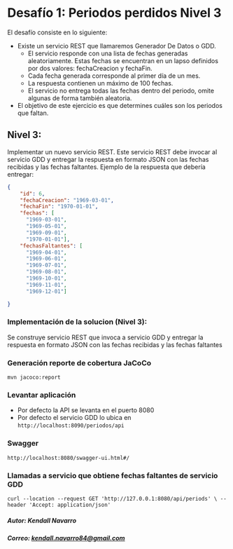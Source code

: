 # Desafío 1: Periodos perdidos Nivel 3

El desafío consiste en lo siguiente:

-   Existe un servicio REST que llamaremos Generador De Datos o GDD.
    -   El servicio responde con una lista de fechas generadas aleatoriamente. Estas fechas se encuentran en un lapso definidos por dos valores: fechaCreacion y fechaFin.
    -   Cada fecha generada corresponde al primer día de un mes.
    -   La respuesta contienen un máximo de 100 fechas.
    -   El servicio no entrega todas las fechas dentro del periodo, omite algunas de forma también aleatoria.
-   El objetivo de este ejercicio es que determines cuáles son los periodos que faltan.

## Nivel 3:

Implementar un nuevo servicio REST. Este servicio REST debe invocar al servicio GDD y entregar la respuesta en formato JSON con las fechas recibidas y las fechas faltantes.
Ejemplo de la respuesta que debería entregar:

```json
{
    "id": 6,
    "fechaCreacion": "1969-03-01",
    "fechaFin": "1970-01-01",
    "fechas": [
      "1969-03-01",
      "1969-05-01",
      "1969-09-01",
      "1970-01-01"],
    "fechasFaltantes": [
      "1969-04-01",
      "1969-06-01",
      "1969-07-01",
      "1969-08-01",
      "1969-10-01",
      "1969-11-01",
      "1969-12-01"]

}
```
### Implementación de la solucion (Nivel 3):

Se construye servicio REST que invoca a servicio GDD y entregar la respuesta en formato JSON con las fechas recibidas y las fechas faltantes

### Generación reporte de cobertura JaCoCo
`mvn jacoco:report`

### Levantar aplicación

* Por defecto la API se levanta en el puerto 8080
* Por defecto el servicio GDD lo ubica en `http://localhost:8090/periodos/api`

### Swagger
`http://localhost:8080/swagger-ui.html#/`

### Llamadas a servicio que obtiene fechas faltantes de servicio GDD

`curl --location --request GET 'http://127.0.0.1:8080/api/periods' \
--header 'Accept: application/json'`

##### Autor: Kendall Navarro
##### Correo: kendall.navarro84@gmail.com